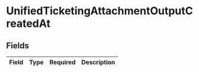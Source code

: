# UnifiedTicketingAttachmentOutputCreatedAt


## Fields

| Field       | Type        | Required    | Description |
| ----------- | ----------- | ----------- | ----------- |